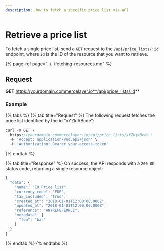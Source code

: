 ```yaml
---
description: How to fetch a specific price list via API
---
```


# Retrieve a price list

To fetch a single price list, send a `GET` request to the `/api/price_lists/:id` endpoint, where `id` is the ID of the resource that you want to retrieve.

{% page-ref page="../../fetching-resources.md" %}

## Request

**GET** https://yourdomain.commercelayer.io**/api/price\_lists/:id**

### **Example**

{% tabs %}
{% tab title="Request" %}
The following request fetches the price list identified by the id "xYZkjABcde":

```javascript
curl -X GET \
  https://yourdomain.commercelayer.io/api/price_lists/xYZkjABcde \
  -H 'Accept: application/vnd.api+json' \
  -H 'Authorization: Bearer your-access-token'
```
{% endtab %}

{% tab title="Response" %}
On success, the API responds with a `200 OK` status code, returning a single resource object:

```javascript
{
  "data": {
    "name": "EU Price list",
    "currency_code": "EUR",
    "tax_included": "true",
    "created_at": "2018-01-01T12:00:00.000Z",
    "updated_at": "2018-01-01T12:00:00.000Z",
    "reference": "ANYREFEFERNCE",
    "metadata": {
      "foo": "bar"
    }
  }
}
```
{% endtab %}
{% endtabs %}

